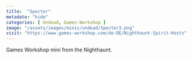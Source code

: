 ```yaml
---
title:  "Specter"
metadate: "hide"
categories: [ Undead, Games-Workshop ]
image: "/assets/images/minis/undead/Specter3.png"
visit: "https://www.games-workshop.com/de-DE/Nighthaunt-Spirit-Hosts"
---
```

Games Workshop mini from the Nighthaunt. 